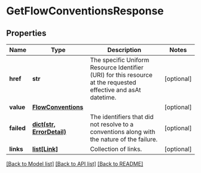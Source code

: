 # GetFlowConventionsResponse

## Properties
Name | Type | Description | Notes
------------ | ------------- | ------------- | -------------
**href** | **str** | The specific Uniform Resource Identifier (URI) for this resource at the requested effective and asAt datetime. | [optional] 
**value** | [**FlowConventions**](FlowConventions.md) |  | [optional] 
**failed** | [**dict(str, ErrorDetail)**](ErrorDetail.md) | The identifiers that did not resolve to a conventions along with the nature of the failure. | [optional] 
**links** | [**list[Link]**](Link.md) | Collection of links. | [optional] 

[[Back to Model list]](../README.md#documentation-for-models) [[Back to API list]](../README.md#documentation-for-api-endpoints) [[Back to README]](../README.md)


